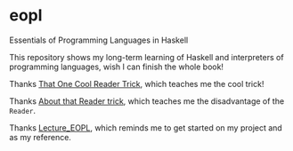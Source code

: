 # eopl
Essentials of Programming Languages in Haskell

This repository shows my long-term learning of Haskell and interpreters of programming languages, wish I can finish the whole book!

Thanks [That One Cool Reader Trick](https://blog.cofree.coffee/2021-08-13-that-one-cool-reader-trick/), which teaches me the cool trick!

Thanks [About that Reader trick](https://www.micahcantor.com/blog/about-that-reader-trick/), which teaches me the disadvantage of the `Reader`.

Thanks [Lecture_EOPL](https://github.com/kwanghoon/Lecture_EOPL/tree/master/utility), which reminds me to get started on my project and as my reference.

